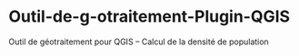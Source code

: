 # Outil-de-g-otraitement-Plugin-QGIS
Outil de géotraitement pour QGIS – Calcul de la densité de population
